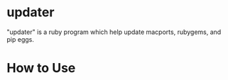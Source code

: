 # updater
"updater" is a ruby program which help update macports, rubygems, and pip eggs.

# How to Use